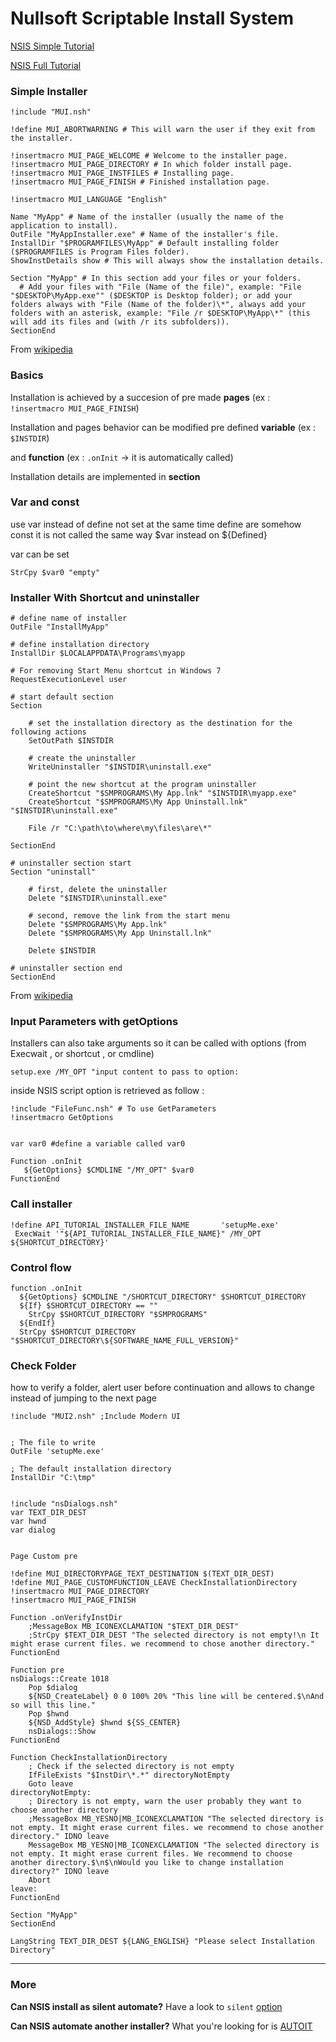 
# Nullsoft Scriptable Install System

[NSIS Simple Tutorial]

[NSIS Full Tutorial]

### Simple Installer

```nsis
!include "MUI.nsh"

!define MUI_ABORTWARNING # This will warn the user if they exit from the installer.

!insertmacro MUI_PAGE_WELCOME # Welcome to the installer page.
!insertmacro MUI_PAGE_DIRECTORY # In which folder install page.
!insertmacro MUI_PAGE_INSTFILES # Installing page.
!insertmacro MUI_PAGE_FINISH # Finished installation page.

!insertmacro MUI_LANGUAGE "English"

Name "MyApp" # Name of the installer (usually the name of the application to install).
OutFile "MyAppInstaller.exe" # Name of the installer's file.
InstallDir "$PROGRAMFILES\MyApp" # Default installing folder ($PROGRAMFILES is Program Files folder).
ShowInstDetails show # This will always show the installation details.

Section "MyApp" # In this section add your files or your folders.
  # Add your files with "File (Name of the file)", example: "File "$DESKTOP\MyApp.exe"" ($DESKTOP is Desktop folder); or add your folders always with "File (Name of the folder)\*", always add your folders with an asterisk, example: "File /r $DESKTOP\MyApp\*" (this will add its files and (with /r its subfolders)).
SectionEnd
````
From [wikipedia]

### Basics
Installation is achieved by a succesion of pre made **pages** (ex : `!insertmacro MUI_PAGE_FINISH`)

Installation and pages behavior can be modified pre defined **variable** (ex : `$INSTDIR`)

and **function** (ex : `.onInit` -> it is automatically called)

Installation details are implemented in **section**

### Var and const
use var instead of define
not set at the same time
define are somehow const
it is not called the same way $var instead on ${Defined}

var can be set
```nsis
StrCpy $var0 "empty"
```

### Installer With Shortcut and uninstaller

```nsis
# define name of installer
OutFile "InstallMyApp"
 
# define installation directory
InstallDir $LOCALAPPDATA\Programs\myapp
 
# For removing Start Menu shortcut in Windows 7
RequestExecutionLevel user
 
# start default section
Section
 
    # set the installation directory as the destination for the following actions
    SetOutPath $INSTDIR
 
    # create the uninstaller
    WriteUninstaller "$INSTDIR\uninstall.exe"
 
    # point the new shortcut at the program uninstaller
    CreateShortcut "$SMPROGRAMS\My App.lnk" "$INSTDIR\myapp.exe"
    CreateShortcut "$SMPROGRAMS\My App Uninstall.lnk" "$INSTDIR\uninstall.exe"

    File /r "C:\path\to\where\my\files\are\*"

SectionEnd
 
# uninstaller section start
Section "uninstall"
 
    # first, delete the uninstaller
    Delete "$INSTDIR\uninstall.exe"
 
    # second, remove the link from the start menu
    Delete "$SMPROGRAMS\My App.lnk"
    Delete "$SMPROGRAMS\My App Uninstall.lnk"
 
    Delete $INSTDIR

# uninstaller section end
SectionEnd
```
From [wikipedia]


### Input Parameters with getOptions
Installers can also take arguments so it can be called with options (from Execwait , or shortcut , or cmdline)
```nsis
setup.exe /MY_OPT "input content to pass to option:
```

inside NSIS script option is retrieved as follow :
```nsis
!include "FileFunc.nsh" # To use GetParameters
!insertmacro GetOptions


var var0 #define a variable called var0

Function .onInit
   ${GetOptions} $CMDLINE "/MY_OPT" $var0
FunctionEnd
```


### Call installer
```nsis
!define API_TUTORIAL_INSTALLER_FILE_NAME       'setupMe.exe'
 ExecWait '"${API_TUTORIAL_INSTALLER_FILE_NAME}" /MY_OPT ${SHORTCUT_DIRECTORY}'
 ```

### Control flow

```nsis
function .onInit
  ${GetOptions} $CMDLINE "/SHORTCUT_DIRECTORY" $SHORTCUT_DIRECTORY
  ${If} $SHORTCUT_DIRECTORY == ""	
    StrCpy $SHORTCUT_DIRECTORY "$SMPROGRAMS"
  ${EndIf}
  StrCpy $SHORTCUT_DIRECTORY "$SHORTCUT_DIRECTORY\${SOFTWARE_NAME_FULL_VERSION}"
```


### Check Folder
how to verify a folder, alert user before continuation and allows to change instead of jumping to the next page


```nsis
!include "MUI2.nsh" ;Include Modern UI


; The file to write
OutFile 'setupMe.exe'

; The default installation directory
InstallDir "C:\tmp"


!include "nsDialogs.nsh"
var TEXT_DIR_DEST 
var hwnd
var dialog


Page Custom pre

!define MUI_DIRECTORYPAGE_TEXT_DESTINATION $(TEXT_DIR_DEST)
!define MUI_PAGE_CUSTOMFUNCTION_LEAVE CheckInstallationDirectory
!insertmacro MUI_PAGE_DIRECTORY 
!insertmacro MUI_PAGE_FINISH

Function .onVerifyInstDir
    ;MessageBox MB_ICONEXCLAMATION "$TEXT_DIR_DEST"
    ;StrCpy $TEXT_DIR_DEST "The selected directory is not empty!\n It might erase current files. we recommend to chose another directory."
FunctionEnd

Function pre
nsDialogs::Create 1018
    Pop $dialog
    ${NSD_CreateLabel} 0 0 100% 20% "This line will be centered.$\nAnd so will this line."
    Pop $hwnd
    ${NSD_AddStyle} $hwnd ${SS_CENTER}
    nsDialogs::Show
FunctionEnd

Function CheckInstallationDirectory
    ; Check if the selected directory is not empty
    IfFileExists "$InstDir\*.*" directoryNotEmpty
    Goto leave
directoryNotEmpty:
    ; Directory is not empty, warn the user probably they want to choose another directory
    ;MessageBox MB_YESNO|MB_ICONEXCLAMATION "The selected directory is not empty. It might erase current files. we recommend to chose another directory." IDNO leave
    MessageBox MB_YESNO|MB_ICONEXCLAMATION "The selected directory is not empty. It might erase current files. We recommend to choose another directory.$\n$\nWould you like to change installation directory?" IDNO leave
    Abort
leave:
FunctionEnd

Section "MyApp"
SectionEnd

LangString TEXT_DIR_DEST ${LANG_ENGLISH} "Please select Installation Directory"
```


---

### More

**Can NSIS install as silent automate?**
Have a look to `silent` [option]  

**Can NSIS automate another installer?**
What you're looking for is [AUTOIT]

[AUTOIT]: https://www.autoitscript.com/site/autoit/
[NSIS Full Tutorial]: https://nsis.sourceforge.io/Docs/
[NSIS Simple Tutorial]: https://nsis.sourceforge.io/Simple_tutorials
[option]: http://unattended.sourceforge.net/installers.php
[wikipedia]: https://en.wikipedia.org/wiki/Nullsoft_Scriptable_Install_System
